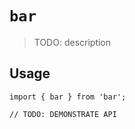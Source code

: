 # `bar`

> TODO: description

## Usage

```
import { bar } from 'bar';

// TODO: DEMONSTRATE API
```
